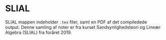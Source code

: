 # SLIAL

SLIAL mappen indeholder `.tex` filer, samt en PDF af det compiledede output. Denne samling af noter er fra kurset Sandsynlighedsteori og Lineær Algebra (SLIAL) fra foråret 2019.